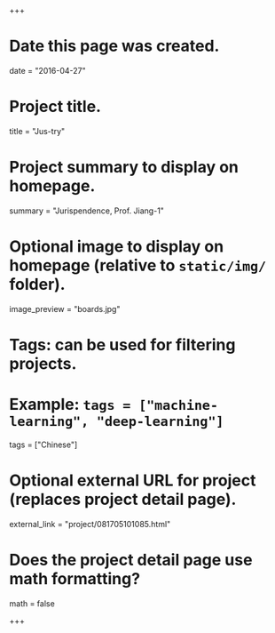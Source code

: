 ﻿+++
# Date this page was created.
date = "2016-04-27"

# Project title.
title = "Jus-try"

# Project summary to display on homepage.
summary = "Jurispendence, Prof. Jiang-1"

# Optional image to display on homepage (relative to `static/img/` folder).
image_preview = "boards.jpg"

# Tags: can be used for filtering projects.
# Example: `tags = ["machine-learning", "deep-learning"]`
tags = ["Chinese"]

# Optional external URL for project (replaces project detail page).
external_link = "project/081705101085.html"

# Does the project detail page use math formatting?
math = false

+++
